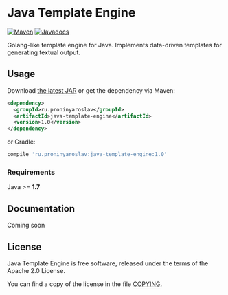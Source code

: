 Java Template Engine
=====================

[![Maven](https://img.shields.io/maven-central/v/ru.proninyaroslav/java-template-engine.svg)](https://maven-badges.herokuapp.com/maven-central/ru.proninyaroslav/java-template-engine) [![Javadocs](http://www.javadoc.io/badge/ru.proninyaroslav/java-template-engine.svg)](http://www.javadoc.io/doc/ru.proninyaroslav/java-template-engine)

Golang-like template engine for Java. Implements data-driven templates for generating textual output.

Usage
---

Download [the latest JAR](https://search.maven.org/remote_content?g=ru.proninyaroslav&a=java-template-engine&v=LATEST) or get the dependency via Maven:
```xml
<dependency>
  <groupId>ru.proninyaroslav</groupId>
  <artifactId>java-template-engine</artifactId>
  <version>1.0</version>
</dependency>
```
or Gradle:
```groovy
compile 'ru.proninyaroslav:java-template-engine:1.0'
```

### Requirements

Java >= **1.7**

Documentation
---

Coming soon

License
---

Java Template Engine is free software, released under the terms of the Apache 2.0 License.

You can find a copy of the license in the file [COPYING](COPYING).
